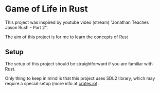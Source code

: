 # Game of Life in Rust

This project was inspired by youtube video (stream) "Jonathan Teaches Jason Rust! - Part 2".

The aim of this project is for me to learn the concepts of Rust

## Setup
The setup of this project should be straightforward if you are familiar with Rust.

Only thing to keep in mind is that this project uses SDL2 library, which may require a special setup (more info at [crates.io](https://crates.io/crates/sdl2)).
